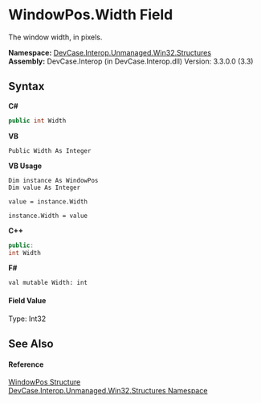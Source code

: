 # WindowPos.Width Field
 

The window width, in pixels.

**Namespace:**&nbsp;<a href="N_DevCase_Interop_Unmanaged_Win32_Structures">DevCase.Interop.Unmanaged.Win32.Structures</a><br />**Assembly:**&nbsp;DevCase.Interop (in DevCase.Interop.dll) Version: 3.3.0.0 (3.3)

## Syntax

**C#**<br />
``` C#
public int Width
```

**VB**<br />
``` VB
Public Width As Integer
```

**VB Usage**<br />
``` VB Usage
Dim instance As WindowPos
Dim value As Integer

value = instance.Width

instance.Width = value
```

**C++**<br />
``` C++
public:
int Width
```

**F#**<br />
``` F#
val mutable Width: int
```


#### Field Value
Type: Int32

## See Also


#### Reference
<a href="T_DevCase_Interop_Unmanaged_Win32_Structures_WindowPos">WindowPos Structure</a><br /><a href="N_DevCase_Interop_Unmanaged_Win32_Structures">DevCase.Interop.Unmanaged.Win32.Structures Namespace</a><br />